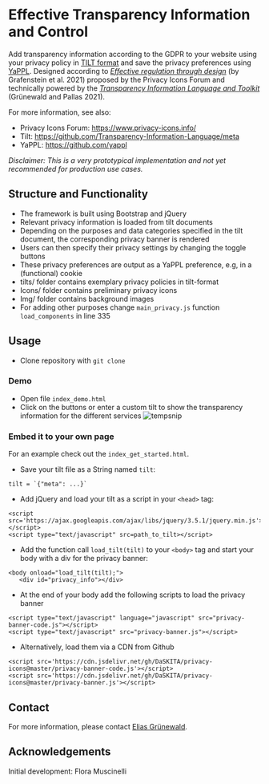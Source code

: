 # Effective Transparency Information and Control
Add transparency information according to the GDPR to your website using your privacy policy in [TILT format](https://github.com/Transparency-Information-Language/schema) and save the privacy preferences using [YaPPL](https://emidd.de/material).
Designed according to _[Effective regulation through design](https://www.researchgate.net/profile/Elias-Belgacem/publication/355394794_Effective_regulation_through_design_-_Aligning_the_ePrivacy_Regulation_with_the_EU_General_Data_Protection_Regulation_GDPR_Tracking_technologies_in_personalised_internet_content_and_the_data_protectio/links/616e850225467d2f005ab081/Effective-regulation-through-design-Aligning-the-ePrivacy-Regulation-with-the-EU-General-Data-Protection-Regulation-GDPR-Tracking-technologies-in-personalised-internet-content-and-the-data-protectio.pdf)_ (by Grafenstein et al. 2021) proposed by the Privacy Icons Forum and technically powered by the _[Transparency Information Language and Toolkit](https://dl.acm.org/doi/10.1145/3442188.3445925)_ (Grünewald and Pallas 2021). 

For more information, see also: 
- Privacy Icons Forum: https://www.privacy-icons.info/
- Tilt: https://github.com/Transparency-Information-Language/meta
- YaPPL: https://github.com/yappl

_Disclaimer: This is a very prototypical implementation and not yet recommended for production use cases._

## Structure and Functionality
- The framework is built using Bootstrap and jQuery
- Relevant privacy information is loaded from tilt documents
- Depending on the purposes and data categories specified in the tilt document, the corresponding privacy banner is rendered
- Users can then specify their privacy settings by changing the toggle buttons
- These privacy preferences are output as a YaPPL preference, e.g, in a (functional) cookie
- tilts/ folder contains exemplary privacy policies in tilt-format
- Icons/ folder contains preliminary privacy icons
- Img/ folder contains background images
- For adding other purposes change `main_privacy.js` function `load_components` in line 335

## Usage
- Clone repository with `git clone`

### Demo
- Open file `index_demo.html`
- Click on the buttons or enter a custom tilt to show the transparency information for the different services
![tempsnip](https://user-images.githubusercontent.com/33124461/141969386-fa4cfcae-c330-4dcb-b423-d515c378ad81.png)


### Embed it to your own page
For an example check out the `index_get_started.html`.

 - Save your tilt file as a String named `tilt`:
 ```
 tilt = `{"meta": ...}`
 ```
- Add jQuery and load your tilt as a script in your `<head>` tag:
```
<script src='https://ajax.googleapis.com/ajax/libs/jquery/3.5.1/jquery.min.js'></script>
<script type="text/javascript" src=path_to_tilt></script>
 ```
 - Add the function call `load_tilt(tilt)` to your `<body>` tag and start your body with a div for the privacy banner:
 ```
 <body onload="load_tilt(tilt);">
	<div id="privacy_info"></div>
 ```
 - At the end of your body add the following scripts to load the privacy banner
 ```
<script type="text/javascript" language="javascript" src="privacy-banner-code.js"></script>
<script type="text/javascript" src="privacy-banner.js"></script>
```
- Alternatively, load them via a CDN from Github
```
<script src='https://cdn.jsdelivr.net/gh/DaSKITA/privacy-icons@master/privacy-banner-code.js'></script>
<script src='https://cdn.jsdelivr.net/gh/DaSKITA/privacy-icons@master/privacy-banner.js'></script>
```

## Contact
For more information, please contact [Elias Grünewald](https://www.ise.tu-berlin.de/eg).

## Acknowledgements
Initial development: Flora Muscinelli

